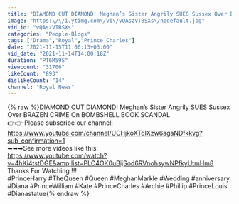 ```yaml
---
title: "DIAMOND CUT DIAMOND! Meghan’s Sister Angrily SUES Sussex Over BRAZEN CRIME On BOMBSHELL BOOK SCANDAL"
image: "https:\/\/i.ytimg.com\/vi\/vQAszVTBSXs\/hqdefault.jpg"
vid_id: "vQAszVTBSXs"
categories: "People-Blogs"
tags: ["Drama","Royal","Prince Charles"]
date: "2021-11-15T11:00:13+03:00"
vid_date: "2021-11-14T14:00:18Z"
duration: "PT6M59S"
viewcount: "31706"
likeCount: "893"
dislikeCount: "14"
channel: "Royal News"
---
```

{% raw %}DIAMOND CUT DIAMOND! Meghan’s Sister Angrily SUES Sussex Over BRAZEN CRIME On BOMBSHELL BOOK SCANDAL<br />👉👉 Please subscribe our channel: <a rel="nofollow" target="blank" href="https://www.youtube.com/channel/UCHjkoXTqlXzw6agaNDfkkvg?sub_confirmation=1">https://www.youtube.com/channel/UCHjkoXTqlXzw6agaNDfkkvg?sub_confirmation=1</a><br />➥➥➥See more videos like this: <br /><a rel="nofollow" target="blank" href="https://www.youtube.com/watch?v=4hKi4tstDGE&amp;list=PLC4OK0uBijSod6RVnohsywNPfkyUtmHm8">https://www.youtube.com/watch?v=4hKi4tstDGE&amp;list=PLC4OK0uBijSod6RVnohsywNPfkyUtmHm8</a><br />Thanks For Watching !!!<br />#PrinceHarry #TheQueen #Queen #MeghanMarkle #Wedding #anniversary #Diana #PrinceWilliam #Kate #PrinceCharles #Archie #Phillip #PrinceLouis #Dianastatue{% endraw %}
